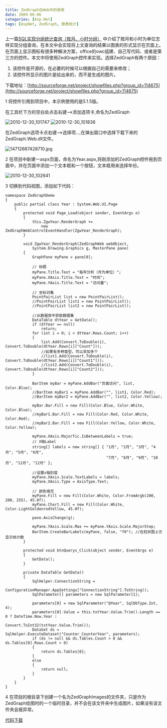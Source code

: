 ```yaml
---
title: ZedGraph在Web中的使用
date: 2009-06-06
categories: [Asp.Net]
tags: [AspNet, ZedGraph, 报表统计]
---
```


上一篇[SQL实现分组统计查询（按月、小时分组）](http://blog.fwhyy.com/2009/06/sql-implementation-group-statistical-query/) 中介绍了按月和小时为单位怎样实现分组查询，在本文中会实现将上文查询的结果以图表的形式显示在页面上。在页面上显示图标有很多种解决方案，office的owc组建、自己写代码、或者是第三方的控件。本文中将使用ZedGraph控件来实现。选择ZedGraph有两个原因：

1. 该控件是开源的，在必要的时候可以根据自己的需要来修改；
2. 该控件所显示的图片是绘出来的，而不是生成的图片。

下载地址：[http://sourceforge.net/project/showfiles.php?group_id=114675](http://sourceforge.net/project/showfiles.php?group_id=114675)

1 将控件引用到项目中，本示例使用的是5.1.5版。

在工具栏下方的空白处点击右键—>添加选项卡,命名为ZedGraph

![2010-12-30_101747](http://fwhyy.com/img/post/2010-12-30_101747.gif)
![2010-12-30_101836](http://fwhyy.com/img/post/2010-12-30_101836.gif)

在ZedGraph选项卡点右键—>选择项…,在弹出窗口中选择下载下来的ZedGraph.Web.dll文件。

![14712687428710.jpg](http://fwhyy.com/img/post/14712687428710.jpg)

2 在项目中新建一aspx页面，命名为Year.aspx,将刚添加的ZedGraph控件拖到页面中，并在页面中添加一个文本框和一个按钮，文本框用来选择年份。

![2010-12-30_102641](http://fwhyy.com/img/post/2010-12-30_102641.gif)

3 切换到代码视图，添加如下代码：

```
namespace ZedGraphDemo
{
    public partial class Year : System.Web.UI.Page
    {
        protected void Page_Load(object sender, EventArgs e)
        {
            this.ZgwYear.RenderGraph +=
                new ZedGraphWebControlEventHandler(ZgwYear_RenderGraph);
        }

        void ZgwYear_RenderGraph(ZedGraphWeb webObject,
            System.Drawing.Graphics g, MasterPane pane)
        {
            GraphPane myPane = pane[0];

            // 标题
            myPane.Title.Text = "每年分析（月为单位）";
            myPane.XAxis.Title.Text = "时间";
            myPane.YAxis.Title.Text = "访问量";

            // 坐标对集
            PointPairList list = new PointPairList();
            //PointPairList list1 = new PointPairList();
            //PointPairList list2 = new PointPairList();

            //从数据库中获取数据集
            DataTable dtYear = GetData();
            if (dtYear == null)
                return;
            for (int i = 0; i < dtYear.Rows.Count; i++)
            {
                list.Add(Convert.ToDouble(i), Convert.ToDouble(dtYear.Rows[i]["Count"]));
                //如果有多种类型，可以添加多个
                //list1.Add(Convert.ToDouble(i), Convert.ToDouble(dtYear.Rows[i]["Count1"]));
                //list2.Add(Convert.ToDouble(i), Convert.ToDouble(dtYear.Rows[i]["Count2"]));
            }

            BarItem myBar = myPane.AddBar("页面访问", list, Color.Blue);
            //BarItem myBar1 = myPane.AddBar("", list1, Color.Red);
            //BarItem myBar2 = myPane.AddBar("", list2, Color.Yellow);

            myBar.Bar.Fill = new Fill(Color.Blue, Color.White, Color.Blue);
            //myBar1.Bar.Fill = new Fill(Color.Red, Color.White, Color.Red);
            //myBar2.Bar.Fill = new Fill(Color.Yellow, Color.White, Color.Yellow);

            myPane.XAxis.MajorTic.IsBetweenLabels = true;
            // X轴Label
            string[] labels = new string[] { "1月", "2月", "3月", "4月", "5月", "6月",
                                             "7月", "8月", "9月", "10月", "11月", "12月" };

            //设置x轴刻度
            myPane.XAxis.Scale.TextLabels = labels;
            myPane.XAxis.Type = AxisType.Text;

            // 颜色填充
            myPane.Fill = new Fill(Color.White, Color.FromArgb(200, 200, 255), 45.0f);
            myPane.Chart.Fill = new Fill(Color.White, Color.LightGoldenrodYellow, 45.0f);

            pane.AxisChange(g);

            myPane.YAxis.Scale.Max += myPane.YAxis.Scale.MajorStep;
            BarItem.CreateBarLabels(myPane, false, "f0"); //在柱状图上方显示统计数
        }

        protected void btnQuerys_Click(object sender, EventArgs e)
        {
            GetData();
        }

        private DataTable GetData()
        {
            SqlHelper.ConnectionString =
                ConfigurationManager.AppSettings["ConnectionString"].ToString();
            SqlParameter[] parameters = new SqlParameter[1];

            parameters[0] = new SqlParameter("@Year", SqlDbType.Int, 4);
            parameters[0].Value = this.txtYear.Value.Trim().Length == 0 ? DateTime.Now.Year :
                                                  Convert.ToInt32(txtYear.Value.Trim());
            DataSet ds = SqlHelper.ExecuteDataset("Counter_CounterYear", parameters);
            if (ds != null && ds.Tables.Count > 0 && ds.Tables[0].Rows.Count > 0)
            {
                return ds.Tables[0];
            }
            else
            {
                return null;
            }
        }
    }
}
```

4 在项目的根目录下创建一个名为ZedGraphImages的文件夹，只是作为ZedGraph绘图时的一个临时目录，并不会在该文件夹中生成图片，如果没有该文件夹会报异常。

[代码下载](http://files.cnblogs.com/oec2003/ZedGraphDemo.rar)


